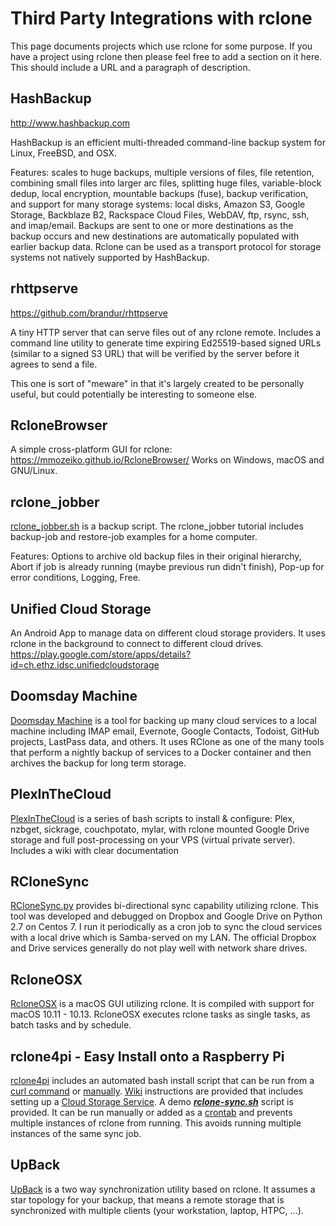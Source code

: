 # Third Party Integrations with rclone

This page documents projects which use rclone for some purpose.  If you have a project using rclone then please feel free to add a section on it here.  This should include a URL and a paragraph of description.

## HashBackup ##

http://www.hashbackup.com

HashBackup is an efficient multi-threaded command-line backup system for Linux, FreeBSD, and OSX. 

Features: scales to huge backups, multiple versions of files, file retention, combining small files into larger arc files, splitting huge files, variable-block dedup, local encryption, mountable backups (fuse), backup verification, and support for many storage systems: local disks, Amazon S3, Google Storage, Backblaze B2, Rackspace Cloud Files, WebDAV, ftp, rsync, ssh, and imap/email. Backups are sent to one or more destinations as the backup occurs and new destinations are automatically populated with earlier backup data.  Rclone can be used as a transport protocol for storage systems not natively supported by HashBackup.

## rhttpserve ##

https://github.com/brandur/rhttpserve

A tiny HTTP server that can serve files out of any rclone remote. Includes a command line utility to generate time expiring Ed25519-based signed URLs (similar to a signed S3 URL) that will be verified by the server before it agrees to send a file.

This one is sort of "meware" in that it's largely created to be personally useful, but could potentially be interesting to someone else.

## RcloneBrowser ##

A simple cross-platform GUI for rclone: https://mmozeiko.github.io/RcloneBrowser/
Works on Windows, macOS and GNU/Linux.

## rclone_jobber ##

[rclone_jobber.sh](https://github.com/wolfv6/rclone_jobber) is a backup script.
The rclone_jobber tutorial includes backup-job and restore-job examples for a home computer.

Features:
Options to archive old backup files in their original hierarchy,
Abort if job is already running (maybe previous run didn't finish),
Pop-up for error conditions,
Logging,
Free.

## Unified Cloud Storage ##

An Android App to manage data on different cloud storage providers. It uses rclone in the background to connect to different cloud drives.
https://play.google.com/store/apps/details?id=ch.ethz.idsc.unifiedcloudstorage

## Doomsday Machine ## 

[Doomsday Machine](https://github.com/johnjones4/Doomsday-Machine-2) is a tool for backing up many cloud services to a local machine including IMAP email, Evernote, Google Contacts, Todoist, GitHub projects, LastPass data, and others. It uses RClone as one of the many tools that perform a nightly backup of services to a Docker container and then archives the backup for long term storage.

## PlexInTheCloud ##

[PlexInTheCloud](https://github.com/chrisanthropic/PlexInTheCloud) is a series of bash scripts to install & configure: Plex, nzbget, sickrage, couchpotato, mylar, with rclone mounted Google Drive storage and full post-processing on your VPS (virtual private server). Includes a wiki with clear documentation

## RCloneSync ##
[RCloneSync.py](https://github.com/cjnaz/RCloneSync) provides bi-directional sync capability utilizing rclone.  This tool was developed and debugged on Dropbox and Google Drive on Python 2.7 on Centos 7.  I run it periodically as a cron job to sync the cloud services with a local drive which is Samba-served on my LAN.  The official Dropbox and Drive services generally do not play well with network share drives.

## RcloneOSX ##
[RcloneOSX](https://github.com/rsyncOSX/rcloneosx) is a macOS GUI utilizing rclone. It is compiled with support for macOS 10.11 - 10.13. RcloneOSX executes rclone tasks as single tasks, as batch tasks and by schedule.

## rclone4pi  - Easy Install onto a Raspberry Pi
[rclone4pi](https://github.com/pageauc/rclone4pi) includes an automated bash install script that can be run from a [curl command](https://github.com/pageauc/rclone4pi/wiki#quick-install) or [manually](https://github.com/pageauc/rclone4pi/wiki#manual-install). [Wiki](https://github.com/pageauc/rclone4pi/wiki) instructions are provided that includes setting up a [Cloud Storage Service](https://github.com/pageauc/rclone4pi/wiki#how-to-configure-a-remote-storage-service). A demo [***rclone-sync.sh***](https://github.com/pageauc/rclone4pi/blob/master/rclone-sync.sh) script is provided. It can be run manually or added as a [crontab](https://github.com/pageauc/rclone4pi/wiki#how-to-automate-rclone) and prevents multiple instances of rclone from running. This avoids running multiple instances of the same sync job.

## UpBack ##
[UpBack](https://github.com/DavideRossi/upback) is a two way synchronization utility based on rclone. It assumes a star topology for your backup, that means a remote storage that is synchronized with multiple clients (your workstation, laptop, HTPC, ...).